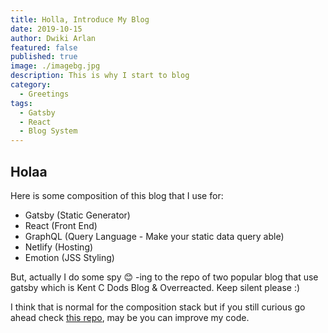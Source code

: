 ```yaml
---
title: Holla, Introduce My Blog
date: 2019-10-15
author: Dwiki Arlan
featured: false
published: true
image: ./imagebg.jpg
description: This is why I start to blog
category:
  - Greetings
tags:
  - Gatsby
  - React
  - Blog System
---
```


## Holaa

Here is some composition of this blog that I use for:

- Gatsby (Static Generator)
- React (Front End)
- GraphQL (Query Language - Make your static data query able)
- Netlify (Hosting)
- Emotion (JSS Styling)

But, actually I do some spy 😊 -ing to the repo of two popular blog that use gatsby which is Kent C Dods Blog & Overreacted. Keep silent please :)

I think that is normal for the composition stack but if you still curious go ahead check [this repo](https://github.com/arrlancore/arlan.net), may be you can improve my code.
